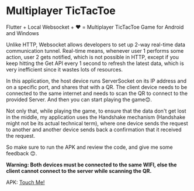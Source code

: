 

# Multiplayer TicTacToe
Flutter + Local Websocket + ❤️ = Multiplayer TicTacToe Game for Android and Windows

Unlike HTTP, Websocket allows developers to set up 2-way real-time data communication tunnel.
Real-time means, whenever user 1 performs some action, user 2 gets notified, which is not possible in HTTP, except if you keep hitting the Get API every 1 second to refresh the latest data, which is very inefficient since it wastes lots of resources.

In this application, the host device runs ServerSocket on its IP address and on a specific port, and shares that with a QR.
The client device needs to be connected to the same internet and needs to scan the QR to connect to the provided Server. And then you can start playing the game😊.


Not only that, while playing the game, to ensure that the data don't get lost in the middle, my application uses the Handshake mechanism (Handshake might not be its actual technical term), where one device sends the request to another and another device sends back a confirmation that it received the request.

So make sure to run the APK and review the code, and give me some feedback 😊.

**Warning: Both devices must be connected to the same WIFI, else the client cannot connect to the server while scanning the QR.**

APK: [Touch Me!](https://drive.google.com/drive/folders/1BmUWSLUrKbKar8tHN50VMBa7fQ0QhaUC)


